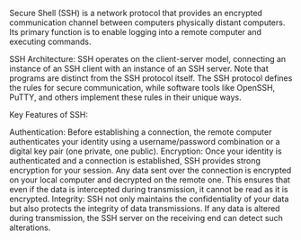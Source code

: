 Secure Shell (SSH) is a network protocol that provides an encrypted communication channel between computers physically distant computers. Its primary function is to enable logging into a remote computer and executing commands.

SSH Architecture:
SSH operates on the client-server model, connecting an instance of an SSH client with an instance of an SSH server. Note that programs are distinct from the SSH protocol itself. The SSH protocol defines the rules for secure communication, while software tools like OpenSSH, PuTTY, and others implement these rules in their unique ways.

Key Features of SSH:

Authentication: Before establishing a connection, the remote computer authenticates your identity using a username/password combination or a digital key pair (one private, one public).
Encryption: Once your identity is authenticated and a connection is established, SSH provides strong encryption for your session. Any data sent over the connection is encrypted on your local computer and decrypted on the remote one. This ensures that even if the data is intercepted during transmission, it cannot be read as it is encrypted.
Integrity: SSH not only maintains the confidentiality of your data but also protects the integrity of data transmissions. If any data is altered during transmission, the SSH server on the receiving end can detect such alterations.